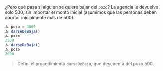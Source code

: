 ¿Pero qué pasa si alguien se quiere bajar del `pozo`? La agencia le devuelve solo 500, sin importar el monto inicial (asumimos que las personas deben aportar inicialmente más de 500).

```javascript
ム pozo = 3000
ム darseDeBaja()
ム pozo
2500
ム darseDeBaja()
ム pozo
2000
```

> Definí el procedimiento `darseDeBaja`, que descuenta del pozo 500.